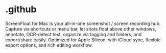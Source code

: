 # .github
ScreenFloat for Mac is your all-in-one screenshot / screen recording hub. Capture via shortcuts or menu bar, let shots float above other windows, annotate, OCR-detect text, organize via tagging and folders, and export/share easily. Optimized for Apple Silicon, with iCloud sync, flexible export options, and rich editing workflow.
